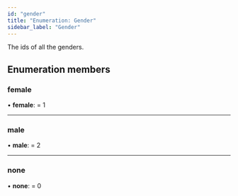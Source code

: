 ```yaml
---
id: "gender"
title: "Enumeration: Gender"
sidebar_label: "Gender"
---
```


The ids of all the genders.

## Enumeration members

### female

•  **female**:  = 1

___

### male

•  **male**:  = 2

___

### none

•  **none**:  = 0
